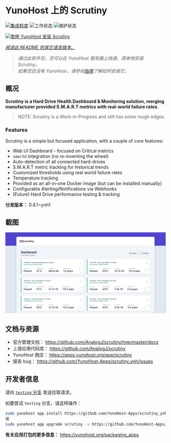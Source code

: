 <!--
注意：此 README 由 <https://github.com/YunoHost/apps/tree/master/tools/readme_generator> 自动生成
请勿手动编辑。
-->

# YunoHost 上的 Scrutiny

[![集成程度](https://dash.yunohost.org/integration/scrutiny.svg)](https://dash.yunohost.org/appci/app/scrutiny) ![工作状态](https://ci-apps.yunohost.org/ci/badges/scrutiny.status.svg) ![维护状态](https://ci-apps.yunohost.org/ci/badges/scrutiny.maintain.svg)

[![使用 YunoHost 安装 Scrutiny](https://install-app.yunohost.org/install-with-yunohost.svg)](https://install-app.yunohost.org/?app=scrutiny)

*[阅读此 README 的其它语言版本。](./ALL_README.md)*

> *通过此软件包，您可以在 YunoHost 服务器上快速、简单地安装 Scrutiny。*  
> *如果您还没有 YunoHost，请参阅[指南](https://yunohost.org/install)了解如何安装它。*

## 概况

**Scrutiny is a Hard Drive Health Dashboard & Monitoring solution, merging manufacturer provided S.M.A.R.T metrics with real-world failure rates.**

> NOTE: Scrutiny is a Work-in-Progress and still has some rough edges.

### Features

Scrutiny is a simple but focused application, with a couple of core features:

- Web UI Dashboard - focused on Critical metrics
- `smartd` integration (no re-inventing the wheel)
- Auto-detection of all connected hard-drives
- S.M.A.R.T metric tracking for historical trends
- Customized thresholds using real world failure rates
- Temperature tracking
- Provided as an all-in-one Docker image (but can be installed manually)
- Configurable Alerting/Notifications via Webhooks
- (Future) Hard Drive performance testing & tracking


**分发版本：** 0.8.1~ynh1

## 截图

![Scrutiny 的截图](./doc/screenshots/dashboard.png)

## 文档与资源

- 官方管理文档： <https://github.com/AnalogJ/scrutiny/tree/master/docs>
- 上游应用代码库： <https://github.com/AnalogJ/scrutiny>
- YunoHost 商店： <https://apps.yunohost.org/app/scrutiny>
- 报告 bug： <https://github.com/YunoHost-Apps/scrutiny_ynh/issues>

## 开发者信息

请向 [`testing` 分支](https://github.com/YunoHost-Apps/scrutiny_ynh/tree/testing) 发送拉取请求。

如要尝试 `testing` 分支，请这样操作：

```bash
sudo yunohost app install https://github.com/YunoHost-Apps/scrutiny_ynh/tree/testing --debug
或
sudo yunohost app upgrade scrutiny -u https://github.com/YunoHost-Apps/scrutiny_ynh/tree/testing --debug
```

**有关应用打包的更多信息：** <https://yunohost.org/packaging_apps>
